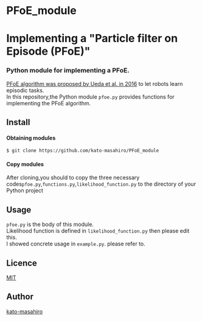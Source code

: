 # PFoE_module  
Implementing a "Particle filter on Episode (PFoE)"
====

### Python module for implementing a PFoE.   
[PFoE algorithm was proposed by Ueda et al. in 2016](https://link.springer.com/chapter/10.1007/978-3-319-48036-7_54) to let robots learn episodic tasks.   
In this repository,the Python module ```pfoe.py``` provides functions for implementing the PFoE algorithm.  

## Install  
#### Obtaining modules  
```
$ git clone https://github.com/kato-masahiro/PFoE_module
```
#### Copy modules  
After cloning,you should to copy the three necessary codes```pfoe.py```,```functions.py```,```likelihood_function.py``` to the directory of your Python project

## Usage  
```pfoe.py``` is the body of this module.  
Likelihood function is defined in ```likelihood_function.py``` then please edit this.  
I showed concrete usage in ```example.py```. please refer to.
## Licence

[MIT](https://github.com/tcnksm/tool/blob/master/LICENCE)

## Author

[kato-masahiro](https://github.com/kato-masahiro)
